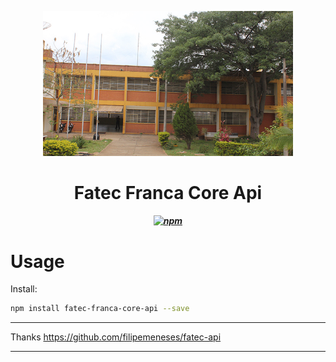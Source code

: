 <p align="center">
  <img src="logo.jpg" alt="logo" width="400" />
</p>

<h1 align="center">Fatec Franca Core Api</h1>
<h5 align="center">

[![npm](https://img.shields.io/npm/v/fatec-franca-core-api.svg)]()

</h5>


# Usage

Install:

```sh
npm install fatec-franca-core-api --save
```

***
Thanks https://github.com/filipemeneses/fatec-api
***